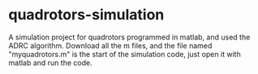 # quadrotors-simulation
A simulation  project for quadrotors programmed in matlab, and used the ADRC algorithm.
Download all the m files, and the file named "myquadrotors.m" is the start of the simulation code, just open it with matlab and run the code.
